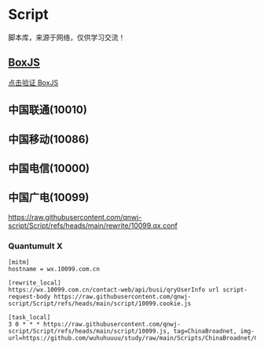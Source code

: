 # Script

脚本库，来源于网络，仅供学习交流！

## [BoxJS](https://docs.boxjs.app)

[点击验证 BoxJS](http://boxjs.com)

## 中国联通(10010)


## 中国移动(10086)

## 中国电信(10000)


## 中国广电(10099)

https://raw.githubusercontent.com/qnwj-script/Script/refs/heads/main/rewrite/10099.qx.conf

### Quantumult X

```properties
[mitm]
hostname = wx.10099.com.cn

[rewrite_local]
https://wx.10099.com.cn/contact-web/api/busi/qryUserInfo url script-request-body https://raw.githubusercontent.com/qnwj-script/Script/refs/heads/main/script/10099.cookie.js

[task_local]
3 0 * * * https://raw.githubusercontent.com/qnwj-script/Script/refs/heads/main/script/10099.js, tag=ChinaBroadnet, img-url=https://github.com/wuhuhuuuu/study/raw/main/Scripts/ChinaBroadnet/ChinaBroadnet.png
```
